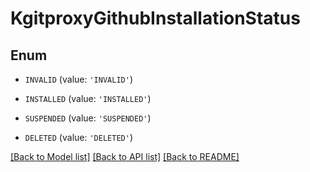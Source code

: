 # KgitproxyGithubInstallationStatus


## Enum

* `INVALID` (value: `'INVALID'`)

* `INSTALLED` (value: `'INSTALLED'`)

* `SUSPENDED` (value: `'SUSPENDED'`)

* `DELETED` (value: `'DELETED'`)

[[Back to Model list]](../README.md#documentation-for-models) [[Back to API list]](../README.md#documentation-for-api-endpoints) [[Back to README]](../README.md)


